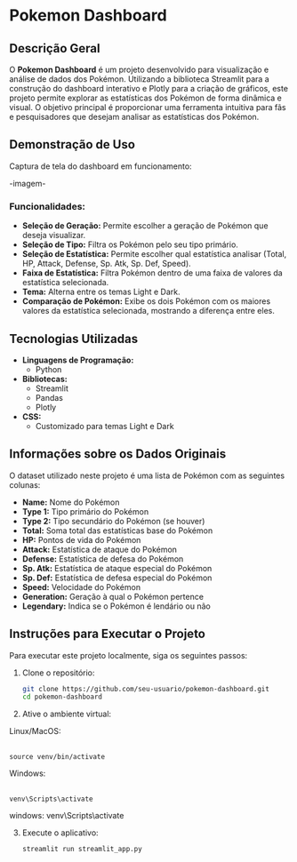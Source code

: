# Pokemon Dashboard

## Descrição Geral
O **Pokemon Dashboard** é um projeto desenvolvido para visualização e análise de dados dos Pokémon. Utilizando a biblioteca Streamlit para a construção do dashboard interativo e Plotly para a criação de gráficos, este projeto permite explorar as estatísticas dos Pokémon de forma dinâmica e visual. O objetivo principal é proporcionar uma ferramenta intuitiva para fãs e pesquisadores que desejam analisar as estatísticas dos Pokémon.

## Demonstração de Uso
Captura de tela do dashboard em funcionamento:

-imagem-

### Funcionalidades:
- **Seleção de Geração:** Permite escolher a geração de Pokémon que deseja visualizar.
- **Seleção de Tipo:** Filtra os Pokémon pelo seu tipo primário.
- **Seleção de Estatística:** Permite escolher qual estatística analisar (Total, HP, Attack, Defense, Sp. Atk, Sp. Def, Speed).
- **Faixa de Estatística:** Filtra Pokémon dentro de uma faixa de valores da estatística selecionada.
- **Tema:** Alterna entre os temas Light e Dark.
- **Comparação de Pokémon:** Exibe os dois Pokémon com os maiores valores da estatística selecionada, mostrando a diferença entre eles.

## Tecnologias Utilizadas
- **Linguagens de Programação:**
  - Python
- **Bibliotecas:**
  - Streamlit
  - Pandas
  - Plotly
- **CSS:**
  - Customizado para temas Light e Dark

## Informações sobre os Dados Originais
O dataset utilizado neste projeto é uma lista de Pokémon com as seguintes colunas:

- **Name:** Nome do Pokémon
- **Type 1:** Tipo primário do Pokémon
- **Type 2:** Tipo secundário do Pokémon (se houver)
- **Total:** Soma total das estatísticas base do Pokémon
- **HP:** Pontos de vida do Pokémon
- **Attack:** Estatística de ataque do Pokémon
- **Defense:** Estatística de defesa do Pokémon
- **Sp. Atk:** Estatística de ataque especial do Pokémon
- **Sp. Def:** Estatística de defesa especial do Pokémon
- **Speed:** Velocidade do Pokémon
- **Generation:** Geração à qual o Pokémon pertence
- **Legendary:** Indica se o Pokémon é lendário ou não

## Instruções para Executar o Projeto
Para executar este projeto localmente, siga os seguintes passos:

1. Clone o repositório:
   ```bash
   git clone https://github.com/seu-usuario/pokemon-dashboard.git
   cd pokemon-dashboard

2. Ative o ambiente virtual:
  <summary>Linux/MacOS:</summary>
  <br>
  <pre><code>source venv/bin/activate</code></pre>
  <summary>Windows:</summary>
  <br>
  <pre><code>venv\Scripts\activate</code></pre> windows: venv\Scripts\activate
    
3. Execute o aplicativo:
    ```bash
    streamlit run streamlit_app.py
